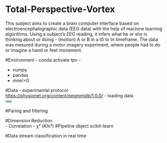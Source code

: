   # Total-Perspective-Vortex
  This subject aims to create a brain computer interface based on electroencephalographic data (EEG data) with the help of machine learning algorithms. Using a subject’s EEG reading, it infers what he or she is thinking about or doing - (motion) A or B in a t0 to tn timeframe. The data was mesured during a motor imagery experiment, where people had to do or imagine a hand or feet movement.
  
  #Environment - conda activate tpv - 
  - numpy
  - pandas
  - mne!=0
  
  #Data
    - experimental protocol
        https://physionet.org/content/eegmmidb/1.0.0/
    - loading data  
    <img src="png/raw_sample_S001.png" alt="Alt text" title="Battle ship" style="display: inline-block; max-width: 20px">

  #Paring and filtering
  
  #Dimension Reduction  
    - Correlation
    -  χ² (Khi²)
  #Pipeline object scikit-learn

  #Data stream classification in real time
